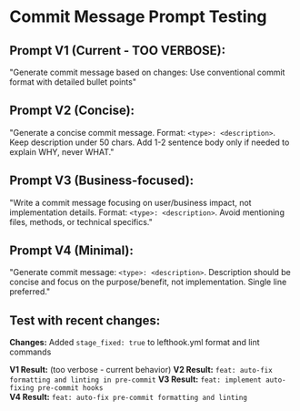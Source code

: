 # Commit Message Prompt Testing

## Prompt V1 (Current - TOO VERBOSE):

"Generate commit message based on changes: Use conventional commit format with detailed bullet points"

## Prompt V2 (Concise):

"Generate a concise commit message. Format: `<type>: <description>`. Keep description under 50 chars. Add 1-2 sentence body only if needed to explain WHY, never WHAT."

## Prompt V3 (Business-focused):

"Write a commit message focusing on user/business impact, not implementation details. Format: `<type>: <description>`. Avoid mentioning files, methods, or technical specifics."

## Prompt V4 (Minimal):

"Generate commit message: `<type>: <description>`. Description should be concise and focus on the purpose/benefit, not implementation. Single line preferred."

## Test with recent changes:

**Changes:** Added `stage_fixed: true` to lefthook.yml format and lint commands

**V1 Result:** (too verbose - current behavior)
**V2 Result:** `feat: auto-fix formatting and linting in pre-commit`
**V3 Result:** `feat: implement auto-fixing pre-commit hooks`  
**V4 Result:** `feat: auto-fix pre-commit formatting and linting`
